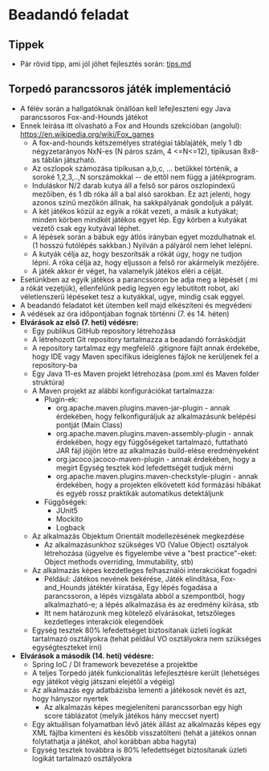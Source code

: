 # Beadandó feladat

## Tippek

* Pár rövid tipp, ami jól jöhet fejlesztés során: [tips.md](tips.md)

## Torpedó parancssoros játék implementáció

* A félév során a hallgatóknak önállóan kell lefejleszteni egy Java parancssoros Fox-and-Hounds játékot
* Ennek leírása itt olvasható a Fox and Hounds szekcióban (angolul):
    https://en.wikipedia.org/wiki/Fox_games
    * A fox-and-hounds kétszemélyes stratégiai táblajáték, mely 1 db négyzetarányos NxN-es (N páros szám, 4 <=N<=12), tipikusan 8x8-as táblán játszható.
    * Az oszlopok számozása tipikusan a,b,c, ... betűkkel történik, a soroké 1,2,3,..,N sorszámokkal -- de ettől nem függ a játékprogram.
    * Induláskor N/2 darab kutya áll a felső sor páros oszlopindexű mezőiben, és 1 db róka áll a bal alsó sarokban. Ez azt jelenti, hogy azonos színű mezőkön állnak, ha sakkpályának gondoljuk a pályát. 
    * A két játékos közül az egyik a rókát vezeti, a másik a kutyákat; minden körben mindkét játékos egyet lép. Egy körben a kutyákat vezető csak egy kutyával léphet. 
    * A lépések során a bábuk egy átlós irányban egyet mozdulhatnak el. (1 hosszú futólépés  sakkban.) Nyilván a pályáról nem lehet lelépni.
    * A kutyák célja az, hogy beszorítsák a rókát úgy, hogy ne tudjon lépni. A róka célja az, hogy eljusson a felső ror akármelyik mezőjére.
    * A játék akkor ér véget, ha valamelyik játékos eléri a célját.
* Esetünkben az egyik játékos a parancssoron be adja meg a lépését ( mi a rókát vezetjük), ellenfelünk pedig legyen egy lebutított robot, aki véletlenszerű lépéseket tesz a kutyákkal, ugye, mindig csak eggyel.
* A beadandó feladatot két ütemben kell majd elkészíteni és megvédeni
* A védések az óra időpontjában fognak történni (7. és 14. héten)
* **Elvárások az első (7. heti) védésre:**
    * Egy publikus GitHub repository létrehozása
    * A létrehozott Git repository tartalmazza a beadandó forráskódját
    * A repository tartalmaz egy megfelelő .gitignore fájlt annak érdekébe, hogy IDE vagy Maven specifikus ideiglenes fájlok ne kerüljenek fel a repository-ba
    * Egy Java 11-es Maven projekt létrehozása (pom.xml és Maven folder struktúra)
    * A Maven projekt az alábbi konfigurációkat tartalmazza:
        * Plugin-ek:
            * org.apache.maven.plugins.maven-jar-plugin - annak érdekében, hogy felkonfiguráljuk az alkalmazásunk belépési pontját (Main Class)
            * org.apache.maven.plugins.maven-assembly-plugin - annak érdekében, hogy egy függőségeket tartalmazó, futtatható JAR fájl jöjjön létre az alkalmazás build-elése eredményeként
            * org.jacoco.jacoco-maven-plugin - annak érdekében, hogy a megírt Egység tesztek kód lefedettségét tudjuk mérni
            * org.apache.maven.plugins.maven-checkstyle-plugin - annak érdekében, hogy a projekten elkövetett kód formázási hibákat és egyéb rossz praktikák automatikus detektáljunk
        * Függőségek:
            * JUnit5
            * Mockito
            * Logback
    * Az alkalmazás Objektum Orientált modellezésének megkezdése
        * Az alkalmazásunkhoz szükséges VO (Value Object) osztályok létrehozása (ügyelve és figyelembe véve a "best practice"-eket: Object methods overriding, Immutability, stb)
    * Az alkalmazás képes kezdetleges felhasználói interakciókat fogadni
        * Például: Játékos nevének bekérése, Játék elindítása, Fox-and_Hounds játéktér kiiratása, Egy lépés fogadása a parancssoron, a lépés vizsgálata abból a szempontból, hogy alkalmazható-e; a lépés alkalmazása és az eredmény kiírása, stb
        * Itt nem határozunk meg kötelező elvárásokat, tetszőleges kezdetleges interakciók elegendőek
    * Egység tesztek 80% lefedettséget biztosítanak üzleti logikát tartalmazó osztályokra (tehát például VO osztályokra nem szükséges egységteszteket írni)
* **Elvárások a második (14. heti) védésre:**
    * Spring IoC / DI framework bevezetése a projektbe
    * A teljes Torpedó játék funkcionalitás lefejlesztésre került (lehetséges egy játékot végig játszani elejétől a végéig)
    * Az alkalmazás egy adatbázisba lementi a játékosok nevét és azt, hogy hányszor nyertek
        * Az alkalmazás képes megjeleníteni parancssorban egy high score táblázatot (melyik játékos hány meccset nyert)
    * Egy aktuálisan folyamatban lévő játék állást az alkalmazás képes egy XML fájlba kimenteni és később visszatölteni (tehát a játékos onnan folytathatja a játékot, ahol korábban abba hagyta)
    * Egység tesztek továbbra is 80% lefedettséget biztosítanak üzleti logikát tartalmazó osztályokra
